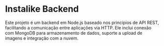 # Instalike Backend 
Este projeto é um backend em Node.js baseado nos princípios de API REST, facilitando a comunicação entre aplicações via HTTP. Ele inclui conexão com MongoDB para armazenamento de dados, suporte a upload de imagens e integração com a nuvem.

